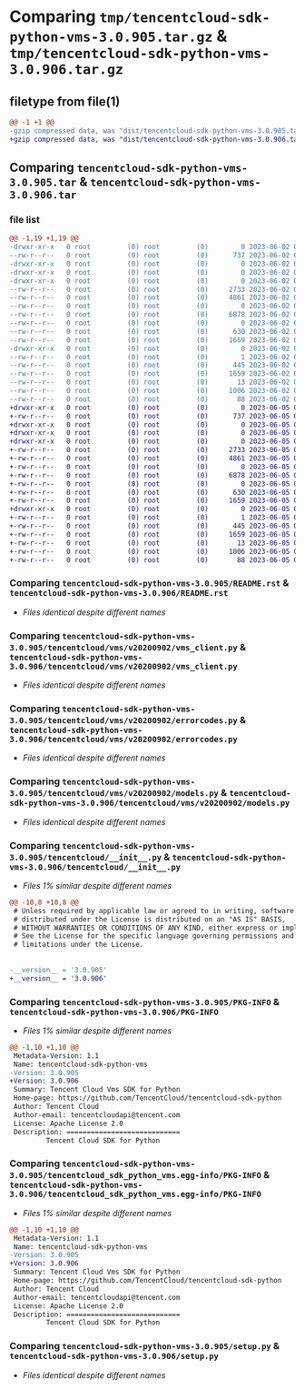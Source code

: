# Comparing `tmp/tencentcloud-sdk-python-vms-3.0.905.tar.gz` & `tmp/tencentcloud-sdk-python-vms-3.0.906.tar.gz`

## filetype from file(1)

```diff
@@ -1 +1 @@
-gzip compressed data, was "dist/tencentcloud-sdk-python-vms-3.0.905.tar", last modified: Fri Jun  2 00:43:48 2023, max compression
+gzip compressed data, was "dist/tencentcloud-sdk-python-vms-3.0.906.tar", last modified: Mon Jun  5 00:46:17 2023, max compression
```

## Comparing `tencentcloud-sdk-python-vms-3.0.905.tar` & `tencentcloud-sdk-python-vms-3.0.906.tar`

### file list

```diff
@@ -1,19 +1,19 @@
-drwxr-xr-x   0 root         (0) root         (0)        0 2023-06-02 00:43:48.000000 tencentcloud-sdk-python-vms-3.0.905/
--rw-r--r--   0 root         (0) root         (0)      737 2023-06-02 00:43:48.000000 tencentcloud-sdk-python-vms-3.0.905/README.rst
-drwxr-xr-x   0 root         (0) root         (0)        0 2023-06-02 00:43:48.000000 tencentcloud-sdk-python-vms-3.0.905/tencentcloud/
-drwxr-xr-x   0 root         (0) root         (0)        0 2023-06-02 00:43:48.000000 tencentcloud-sdk-python-vms-3.0.905/tencentcloud/vms/
-drwxr-xr-x   0 root         (0) root         (0)        0 2023-06-02 00:43:48.000000 tencentcloud-sdk-python-vms-3.0.905/tencentcloud/vms/v20200902/
--rw-r--r--   0 root         (0) root         (0)     2733 2023-06-02 00:43:48.000000 tencentcloud-sdk-python-vms-3.0.905/tencentcloud/vms/v20200902/vms_client.py
--rw-r--r--   0 root         (0) root         (0)     4861 2023-06-02 00:43:48.000000 tencentcloud-sdk-python-vms-3.0.905/tencentcloud/vms/v20200902/errorcodes.py
--rw-r--r--   0 root         (0) root         (0)        0 2023-06-02 00:43:48.000000 tencentcloud-sdk-python-vms-3.0.905/tencentcloud/vms/v20200902/__init__.py
--rw-r--r--   0 root         (0) root         (0)     6878 2023-06-02 00:43:48.000000 tencentcloud-sdk-python-vms-3.0.905/tencentcloud/vms/v20200902/models.py
--rw-r--r--   0 root         (0) root         (0)        0 2023-06-02 00:43:48.000000 tencentcloud-sdk-python-vms-3.0.905/tencentcloud/vms/__init__.py
--rw-r--r--   0 root         (0) root         (0)      630 2023-06-02 00:43:48.000000 tencentcloud-sdk-python-vms-3.0.905/tencentcloud/__init__.py
--rw-r--r--   0 root         (0) root         (0)     1659 2023-06-02 00:43:48.000000 tencentcloud-sdk-python-vms-3.0.905/PKG-INFO
-drwxr-xr-x   0 root         (0) root         (0)        0 2023-06-02 00:43:48.000000 tencentcloud-sdk-python-vms-3.0.905/tencentcloud_sdk_python_vms.egg-info/
--rw-r--r--   0 root         (0) root         (0)        1 2023-06-02 00:43:48.000000 tencentcloud-sdk-python-vms-3.0.905/tencentcloud_sdk_python_vms.egg-info/dependency_links.txt
--rw-r--r--   0 root         (0) root         (0)      445 2023-06-02 00:43:48.000000 tencentcloud-sdk-python-vms-3.0.905/tencentcloud_sdk_python_vms.egg-info/SOURCES.txt
--rw-r--r--   0 root         (0) root         (0)     1659 2023-06-02 00:43:48.000000 tencentcloud-sdk-python-vms-3.0.905/tencentcloud_sdk_python_vms.egg-info/PKG-INFO
--rw-r--r--   0 root         (0) root         (0)       13 2023-06-02 00:43:48.000000 tencentcloud-sdk-python-vms-3.0.905/tencentcloud_sdk_python_vms.egg-info/top_level.txt
--rw-r--r--   0 root         (0) root         (0)     1006 2023-06-02 00:43:48.000000 tencentcloud-sdk-python-vms-3.0.905/setup.py
--rw-r--r--   0 root         (0) root         (0)       88 2023-06-02 00:43:48.000000 tencentcloud-sdk-python-vms-3.0.905/setup.cfg
+drwxr-xr-x   0 root         (0) root         (0)        0 2023-06-05 00:46:17.000000 tencentcloud-sdk-python-vms-3.0.906/
+-rw-r--r--   0 root         (0) root         (0)      737 2023-06-05 00:46:17.000000 tencentcloud-sdk-python-vms-3.0.906/README.rst
+drwxr-xr-x   0 root         (0) root         (0)        0 2023-06-05 00:46:17.000000 tencentcloud-sdk-python-vms-3.0.906/tencentcloud/
+drwxr-xr-x   0 root         (0) root         (0)        0 2023-06-05 00:46:17.000000 tencentcloud-sdk-python-vms-3.0.906/tencentcloud/vms/
+drwxr-xr-x   0 root         (0) root         (0)        0 2023-06-05 00:46:17.000000 tencentcloud-sdk-python-vms-3.0.906/tencentcloud/vms/v20200902/
+-rw-r--r--   0 root         (0) root         (0)     2733 2023-06-05 00:46:17.000000 tencentcloud-sdk-python-vms-3.0.906/tencentcloud/vms/v20200902/vms_client.py
+-rw-r--r--   0 root         (0) root         (0)     4861 2023-06-05 00:46:17.000000 tencentcloud-sdk-python-vms-3.0.906/tencentcloud/vms/v20200902/errorcodes.py
+-rw-r--r--   0 root         (0) root         (0)        0 2023-06-05 00:46:17.000000 tencentcloud-sdk-python-vms-3.0.906/tencentcloud/vms/v20200902/__init__.py
+-rw-r--r--   0 root         (0) root         (0)     6878 2023-06-05 00:46:17.000000 tencentcloud-sdk-python-vms-3.0.906/tencentcloud/vms/v20200902/models.py
+-rw-r--r--   0 root         (0) root         (0)        0 2023-06-05 00:46:17.000000 tencentcloud-sdk-python-vms-3.0.906/tencentcloud/vms/__init__.py
+-rw-r--r--   0 root         (0) root         (0)      630 2023-06-05 00:46:17.000000 tencentcloud-sdk-python-vms-3.0.906/tencentcloud/__init__.py
+-rw-r--r--   0 root         (0) root         (0)     1659 2023-06-05 00:46:17.000000 tencentcloud-sdk-python-vms-3.0.906/PKG-INFO
+drwxr-xr-x   0 root         (0) root         (0)        0 2023-06-05 00:46:17.000000 tencentcloud-sdk-python-vms-3.0.906/tencentcloud_sdk_python_vms.egg-info/
+-rw-r--r--   0 root         (0) root         (0)        1 2023-06-05 00:46:17.000000 tencentcloud-sdk-python-vms-3.0.906/tencentcloud_sdk_python_vms.egg-info/dependency_links.txt
+-rw-r--r--   0 root         (0) root         (0)      445 2023-06-05 00:46:17.000000 tencentcloud-sdk-python-vms-3.0.906/tencentcloud_sdk_python_vms.egg-info/SOURCES.txt
+-rw-r--r--   0 root         (0) root         (0)     1659 2023-06-05 00:46:17.000000 tencentcloud-sdk-python-vms-3.0.906/tencentcloud_sdk_python_vms.egg-info/PKG-INFO
+-rw-r--r--   0 root         (0) root         (0)       13 2023-06-05 00:46:17.000000 tencentcloud-sdk-python-vms-3.0.906/tencentcloud_sdk_python_vms.egg-info/top_level.txt
+-rw-r--r--   0 root         (0) root         (0)     1006 2023-06-05 00:46:17.000000 tencentcloud-sdk-python-vms-3.0.906/setup.py
+-rw-r--r--   0 root         (0) root         (0)       88 2023-06-05 00:46:17.000000 tencentcloud-sdk-python-vms-3.0.906/setup.cfg
```

### Comparing `tencentcloud-sdk-python-vms-3.0.905/README.rst` & `tencentcloud-sdk-python-vms-3.0.906/README.rst`

 * *Files identical despite different names*

### Comparing `tencentcloud-sdk-python-vms-3.0.905/tencentcloud/vms/v20200902/vms_client.py` & `tencentcloud-sdk-python-vms-3.0.906/tencentcloud/vms/v20200902/vms_client.py`

 * *Files identical despite different names*

### Comparing `tencentcloud-sdk-python-vms-3.0.905/tencentcloud/vms/v20200902/errorcodes.py` & `tencentcloud-sdk-python-vms-3.0.906/tencentcloud/vms/v20200902/errorcodes.py`

 * *Files identical despite different names*

### Comparing `tencentcloud-sdk-python-vms-3.0.905/tencentcloud/vms/v20200902/models.py` & `tencentcloud-sdk-python-vms-3.0.906/tencentcloud/vms/v20200902/models.py`

 * *Files identical despite different names*

### Comparing `tencentcloud-sdk-python-vms-3.0.905/tencentcloud/__init__.py` & `tencentcloud-sdk-python-vms-3.0.906/tencentcloud/__init__.py`

 * *Files 1% similar despite different names*

```diff
@@ -10,8 +10,8 @@
 # Unless required by applicable law or agreed to in writing, software
 # distributed under the License is distributed on an "AS IS" BASIS,
 # WITHOUT WARRANTIES OR CONDITIONS OF ANY KIND, either express or implied.
 # See the License for the specific language governing permissions and
 # limitations under the License.
 
 
-__version__ = '3.0.905'
+__version__ = '3.0.906'
```

### Comparing `tencentcloud-sdk-python-vms-3.0.905/PKG-INFO` & `tencentcloud-sdk-python-vms-3.0.906/PKG-INFO`

 * *Files 1% similar despite different names*

```diff
@@ -1,10 +1,10 @@
 Metadata-Version: 1.1
 Name: tencentcloud-sdk-python-vms
-Version: 3.0.905
+Version: 3.0.906
 Summary: Tencent Cloud Vms SDK for Python
 Home-page: https://github.com/TencentCloud/tencentcloud-sdk-python
 Author: Tencent Cloud
 Author-email: tencentcloudapi@tencent.com
 License: Apache License 2.0
 Description: ============================
         Tencent Cloud SDK for Python
```

### Comparing `tencentcloud-sdk-python-vms-3.0.905/tencentcloud_sdk_python_vms.egg-info/PKG-INFO` & `tencentcloud-sdk-python-vms-3.0.906/tencentcloud_sdk_python_vms.egg-info/PKG-INFO`

 * *Files 1% similar despite different names*

```diff
@@ -1,10 +1,10 @@
 Metadata-Version: 1.1
 Name: tencentcloud-sdk-python-vms
-Version: 3.0.905
+Version: 3.0.906
 Summary: Tencent Cloud Vms SDK for Python
 Home-page: https://github.com/TencentCloud/tencentcloud-sdk-python
 Author: Tencent Cloud
 Author-email: tencentcloudapi@tencent.com
 License: Apache License 2.0
 Description: ============================
         Tencent Cloud SDK for Python
```

### Comparing `tencentcloud-sdk-python-vms-3.0.905/setup.py` & `tencentcloud-sdk-python-vms-3.0.906/setup.py`

 * *Files identical despite different names*

